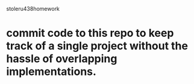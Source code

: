 stoleru438homework

commit code to this repo to keep track of a single project without the hassle of overlapping implementations.
==================
